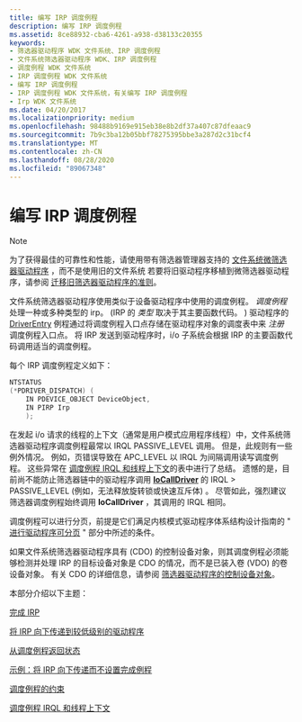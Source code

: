 ```yaml
---
title: 编写 IRP 调度例程
description: 编写 IRP 调度例程
ms.assetid: 8ce88932-cba6-4261-a938-d38133c20355
keywords:
- 筛选器驱动程序 WDK 文件系统、IRP 调度例程
- 文件系统筛选器驱动程序 WDK、IRP 调度例程
- 调度例程 WDK 文件系统
- IRP 调度例程 WDK 文件系统
- 编写 IRP 调度例程
- IRP 调度例程 WDK 文件系统，有关编写 IRP 调度例程
- Irp WDK 文件系统
ms.date: 04/20/2017
ms.localizationpriority: medium
ms.openlocfilehash: 98488b9169e915eb38e8b2df37a407c87dfeaac9
ms.sourcegitcommit: 7b9c3ba12b05bbf78275395bbe3a287d2c31bcf4
ms.translationtype: MT
ms.contentlocale: zh-CN
ms.lasthandoff: 08/28/2020
ms.locfileid: "89067348"
---
```

# <a name="writing-irp-dispatch-routines"></a>编写 IRP 调度例程

> [!NOTE]
> 为了获得最佳的可靠性和性能，请使用带有筛选器管理器支持的 [文件系统微筛选器驱动程序](./filter-manager-concepts.md) ，而不是使用旧的文件系统 若要将旧驱动程序移植到微筛选器驱动程序，请参阅 [迁移旧筛选器驱动程序的准则](guidelines-for-porting-legacy-filter-drivers.md)。

文件系统筛选器驱动程序使用类似于设备驱动程序中使用的调度例程。 *调度例程*处理一种或多种类型的 irp。  (IRP 的 *类型* 取决于其主要函数代码。 ) 驱动程序的 [DriverEntry](initializing-a-file-system-filter-driver.md) 例程通过将调度例程入口点存储在驱动程序对象的调度表中来 *注册* 调度例程入口点。 将 IRP 发送到驱动程序时，i/o 子系统会根据 IRP 的主要函数代码调用适当的调度例程。

每个 IRP 调度例程定义如下：

```cpp
NTSTATUS
(*PDRIVER_DISPATCH) (
    IN PDEVICE_OBJECT DeviceObject,
    IN PIRP Irp
    );
```

在发起 i/o 请求的线程的上下文（通常是用户模式应用程序线程）中，文件系统筛选器驱动程序调度例程最常以 IRQL PASSIVE_LEVEL 调用。 但是，此规则有一些例外情况。 例如，页错误导致在 APC_LEVEL 以 IRQL 为间隔调用读写调度例程。 这些异常在 [调度例程 IRQL 和线程上下文](dispatch-routine-irql-and-thread-context.md)的表中进行了总结。 遗憾的是，目前尚不能防止筛选器链中的驱动程序调用 [**IoCallDriver**](/windows-hardware/drivers/ddi/wdm/nf-wdm-iocalldriver) 的 IRQL > PASSIVE_LEVEL (例如，无法释放旋转锁或快速互斥体) 。 尽管如此，强烈建议筛选器调度例程始终调用 **IoCallDriver** ，其调用的 IRQL 相同。

调度例程可以进行分页，前提是它们满足内核模式驱动程序体系结构设计指南的 " [进行驱动程序可分页](../kernel/making-drivers-pageable.md) " 部分中所述的条件。

如果文件系统筛选器驱动程序具有 (CDO) 的控制设备对象，则其调度例程必须能够检测并处理 IRP 的目标设备对象是 CDO 的情况，而不是已装入卷 (VDO) 的卷设备对象。 有关 CDO 的详细信息，请参阅 [筛选器驱动程序的控制设备对象](the-filter-driver-s-control-device-object.md)。

本部分介绍以下主题：

[完成 IRP](completing-the-irp.md)

[将 IRP 向下传递到较低级别的驱动程序](passing-the-irp-down-to-lower-level-drivers.md)

[从调度例程返回状态](returning-status-from-dispatch-routines.md)

[示例：将 IRP 向下传递而不设置完成例程](example--passing-the-irp-down-without-setting-a-completion-routine.md)

[调度例程的约束](constraints-on-dispatch-routines.md)

[调度例程 IRQL 和线程上下文](dispatch-routine-irql-and-thread-context.md)